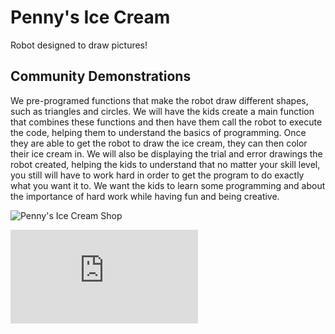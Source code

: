 # Penny's Ice Cream

Robot designed to draw pictures!

## Community Demonstrations

We pre-programed functions that make the robot draw different shapes, such as triangles and circles. We will have the kids create a main function that combines these functions and then have them call the robot to execute the code, helping them to understand the basics of programming. Once they are able to get the robot to draw the ice cream, they can then color their ice cream in. We will also be displaying the trial and error drawings the robot created, helping the kids to understand that no matter your skill level, you still will have to work hard in order to get the program to do exactly what you want it to. We want the kids to learn some programming and about the importance of hard work while having fun and being creative.

![Penny's Ice Cream Shop](https://github.com/RoboticAgents/project-1-gopigo-penny/blob/main/Penny.png)

![Learn functions](https://github.com/RoboticAgents/project-1-gopigo-penny/blob/main/Functions.pdf)
